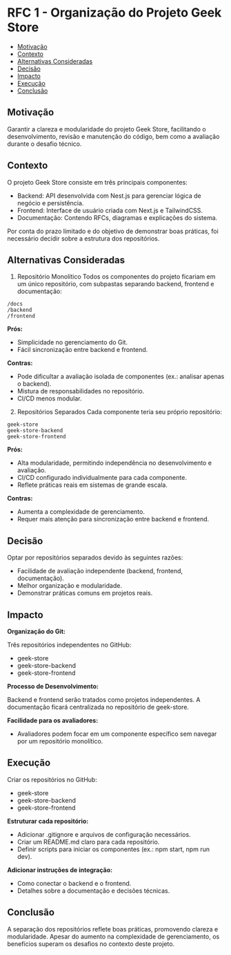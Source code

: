 # RFC 1 - Organização do Projeto Geek Store

- [Motivação](#motivação)
- [Contexto](#contexto)
- [Alternativas Consideradas](#alternativas-consideradas)
- [Decisão](#decisão)
- [Impacto](#impacto)
- [Execução](#execução)
- [Conclusão](#conclusão)


## Motivação

Garantir a clareza e modularidade do projeto Geek Store, facilitando o desenvolvimento, revisão e manutenção do código, bem como a avaliação durante o desafio técnico.

## Contexto

O projeto Geek Store consiste em três principais componentes:

- Backend: API desenvolvida com Nest.js para gerenciar lógica de negócio e persistência.
- Frontend: Interface de usuário criada com Next.js e TailwindCSS.
- Documentação: Contendo RFCs, diagramas e explicações do sistema.

Por conta do prazo limitado e do objetivo de demonstrar boas práticas, foi necessário decidir sobre a estrutura dos repositórios.

## Alternativas Consideradas

1. Repositório Monolítico
Todos os componentes do projeto ficariam em um único repositório, com subpastas separando backend, frontend e documentação:

```
/docs
/backend
/frontend
```

**Prós:**

- Simplicidade no gerenciamento do Git.
- Fácil sincronização entre backend e frontend.

**Contras:**

- Pode dificultar a avaliação isolada de componentes (ex.: analisar apenas o backend).
- Mistura de responsabilidades no repositório.
- CI/CD menos modular.

2. Repositórios Separados
Cada componente teria seu próprio repositório:

```
geek-store
geek-store-backend
geek-store-frontend
```

**Prós:**

- Alta modularidade, permitindo independência no desenvolvimento e avaliação.
- CI/CD configurado individualmente para cada componente.
- Reflete práticas reais em sistemas de grande escala.

**Contras:**

- Aumenta a complexidade de gerenciamento.
- Requer mais atenção para sincronização entre backend e frontend.

## Decisão

Optar por repositórios separados devido às seguintes razões:

- Facilidade de avaliação independente (backend, frontend, documentação).
- Melhor organização e modularidade.
- Demonstrar práticas comuns em projetos reais.

## Impacto

**Organização do Git:**

Três repositórios independentes no GitHub:

- geek-store
- geek-store-backend
- geek-store-frontend

**Processo de Desenvolvimento:**

Backend e frontend serão tratados como projetos independentes.
A documentação ficará centralizada no repositório de geek-store.

**Facilidade para os avaliadores:**

- Avaliadores podem focar em um componente específico sem navegar por um repositório monolítico.

## Execução
Criar os repositórios no GitHub:

- geek-store
- geek-store-backend
- geek-store-frontend

**Estruturar cada repositório:**

- Adicionar .gitignore e arquivos de configuração necessários.
- Criar um README.md claro para cada repositório.
- Definir scripts para iniciar os componentes (ex.: npm start, npm run dev).

**Adicionar instruções de integração:**

- Como conectar o backend e o frontend.
- Detalhes sobre a documentação e decisões técnicas.

## Conclusão

A separação dos repositórios reflete boas práticas, promovendo clareza e modularidade. Apesar do aumento na complexidade de gerenciamento, os benefícios superam os desafios no contexto deste projeto.
